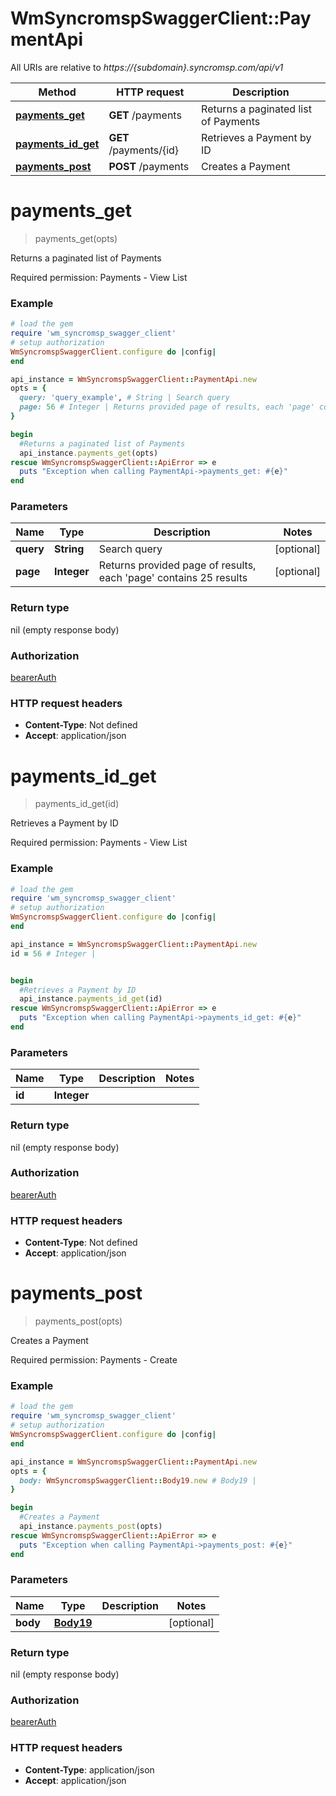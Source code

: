 # WmSyncromspSwaggerClient::PaymentApi

All URIs are relative to *https://{subdomain}.syncromsp.com/api/v1*

Method | HTTP request | Description
------------- | ------------- | -------------
[**payments_get**](PaymentApi.md#payments_get) | **GET** /payments | Returns a paginated list of Payments
[**payments_id_get**](PaymentApi.md#payments_id_get) | **GET** /payments/{id} | Retrieves a Payment by ID
[**payments_post**](PaymentApi.md#payments_post) | **POST** /payments | Creates a Payment

# **payments_get**
> payments_get(opts)

Returns a paginated list of Payments

Required permission: Payments - View List 

### Example
```ruby
# load the gem
require 'wm_syncromsp_swagger_client'
# setup authorization
WmSyncromspSwaggerClient.configure do |config|
end

api_instance = WmSyncromspSwaggerClient::PaymentApi.new
opts = { 
  query: 'query_example', # String | Search query
  page: 56 # Integer | Returns provided page of results, each 'page' contains 25 results
}

begin
  #Returns a paginated list of Payments
  api_instance.payments_get(opts)
rescue WmSyncromspSwaggerClient::ApiError => e
  puts "Exception when calling PaymentApi->payments_get: #{e}"
end
```

### Parameters

Name | Type | Description  | Notes
------------- | ------------- | ------------- | -------------
 **query** | **String**| Search query | [optional] 
 **page** | **Integer**| Returns provided page of results, each &#x27;page&#x27; contains 25 results | [optional] 

### Return type

nil (empty response body)

### Authorization

[bearerAuth](../README.md#bearerAuth)

### HTTP request headers

 - **Content-Type**: Not defined
 - **Accept**: application/json



# **payments_id_get**
> payments_id_get(id)

Retrieves a Payment by ID

Required permission: Payments - View List 

### Example
```ruby
# load the gem
require 'wm_syncromsp_swagger_client'
# setup authorization
WmSyncromspSwaggerClient.configure do |config|
end

api_instance = WmSyncromspSwaggerClient::PaymentApi.new
id = 56 # Integer | 


begin
  #Retrieves a Payment by ID
  api_instance.payments_id_get(id)
rescue WmSyncromspSwaggerClient::ApiError => e
  puts "Exception when calling PaymentApi->payments_id_get: #{e}"
end
```

### Parameters

Name | Type | Description  | Notes
------------- | ------------- | ------------- | -------------
 **id** | **Integer**|  | 

### Return type

nil (empty response body)

### Authorization

[bearerAuth](../README.md#bearerAuth)

### HTTP request headers

 - **Content-Type**: Not defined
 - **Accept**: application/json



# **payments_post**
> payments_post(opts)

Creates a Payment

Required permission: Payments - Create 

### Example
```ruby
# load the gem
require 'wm_syncromsp_swagger_client'
# setup authorization
WmSyncromspSwaggerClient.configure do |config|
end

api_instance = WmSyncromspSwaggerClient::PaymentApi.new
opts = { 
  body: WmSyncromspSwaggerClient::Body19.new # Body19 | 
}

begin
  #Creates a Payment
  api_instance.payments_post(opts)
rescue WmSyncromspSwaggerClient::ApiError => e
  puts "Exception when calling PaymentApi->payments_post: #{e}"
end
```

### Parameters

Name | Type | Description  | Notes
------------- | ------------- | ------------- | -------------
 **body** | [**Body19**](Body19.md)|  | [optional] 

### Return type

nil (empty response body)

### Authorization

[bearerAuth](../README.md#bearerAuth)

### HTTP request headers

 - **Content-Type**: application/json
 - **Accept**: application/json



